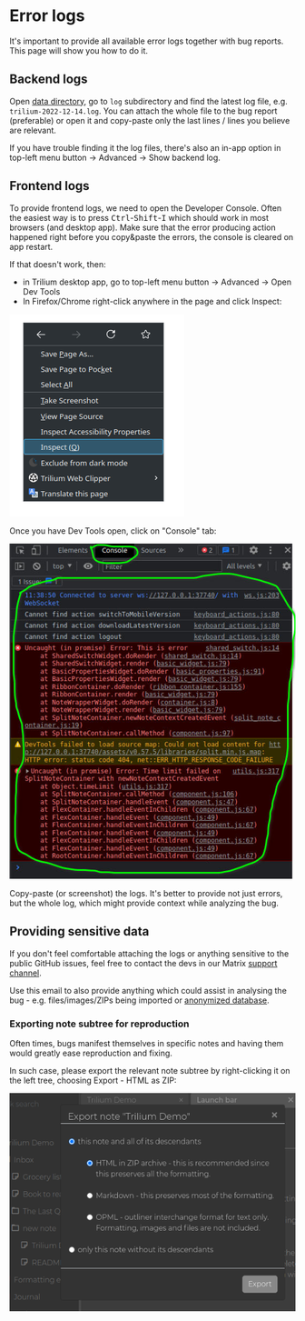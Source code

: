 # Error logs
It's important to provide all available error logs together with bug reports. This page will show you how to do it.

## Backend logs

Open [data directory](../Installation%20%26%20Setup/Data%20directory.md), go to `log` subdirectory and find the latest log file, e.g. `trilium-2022-12-14.log`. You can attach the whole file to the bug report (preferable) or open it and copy-paste only the last lines / lines you believe are relevant.

If you have trouble finding it the log files, there's also an in-app option in top-left menu button -> Advanced -> Show backend log.

## Frontend logs

To provide frontend logs, we need to open the Developer Console. Often the easiest way is to press <kbd>Ctrl</kbd>\-<kbd>Shift</kbd>\-<kbd>I</kbd> which should work in most browsers (and desktop app). Make sure that the error producing action happened right before you copy&paste the errors, the console is cleared on app restart.

If that doesn't work, then:

*   in Trilium desktop app, go to top-left menu button -> Advanced -> Open Dev Tools
*   In Firefox/Chrome right-click anywhere in the page and click Inspect:

![](Error%20logs_error-logs-fire.png)

Once you have Dev Tools open, click on "Console" tab:

![](Error%20logs_image.png)

Copy-paste (or screenshot) the logs. It's better to provide not just errors, but the whole log, which might provide context while analyzing the bug.

## Providing sensitive data

If you don't feel comfortable attaching the logs or anything sensitive to the public GitHub issues, feel free to contact the devs in our Matrix [support channel](https://github.com/TriliumNext/Notes#-discuss-with-us).

Use this email to also provide anything which could assist in analysing the bug - e.g. files/images/ZIPs being imported or [anonymized database](Anonymized%20Database.md).

### Exporting note subtree for reproduction

Often times, bugs manifest themselves in specific notes and having them would greatly ease reproduction and fixing.

In such case, please export the relevant note subtree by right-clicking it on the left tree, choosing Export - HTML as ZIP:

![](Error%20logs_error-logs-expo.png)